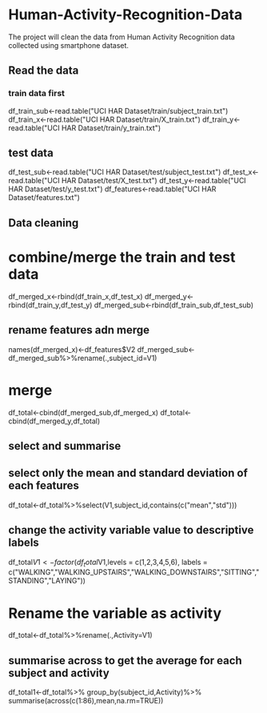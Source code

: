# Human-Activity-Recognition-Data

The project will clean the data from Human Activity Recognition data collected using smartphone dataset.

## Read the data
### train data first
df_train_sub<-read.table("UCI HAR Dataset/train/subject_train.txt")
df_train_x<-read.table("UCI HAR Dataset/train/X_train.txt")
df_train_y<-read.table("UCI HAR Dataset/train/y_train.txt")

## test data
df_test_sub<-read.table("UCI HAR Dataset/test/subject_test.txt")
df_test_x<-read.table("UCI HAR Dataset/test/X_test.txt")
df_test_y<-read.table("UCI HAR Dataset/test/y_test.txt")
df_features<-read.table("UCI HAR Dataset/features.txt")
## Data cleaning
# combine/merge the train and test data
df_merged_x<-rbind(df_train_x,df_test_x)
df_merged_y<-rbind(df_train_y,df_test_y)
df_merged_sub<-rbind(df_train_sub,df_test_sub)

## rename features adn merge
names(df_merged_x)<-df_features$V2
df_merged_sub<-df_merged_sub%>%rename(.,subject_id=V1)

# merge

df_total<-cbind(df_merged_sub,df_merged_x)
df_total<-cbind(df_merged_y,df_total)

## select and summarise

## select only the mean and standard deviation of each features
df_total<-df_total%>%select(V1,subject_id,contains(c("mean","std")))

## change the activity variable value to descriptive labels
df_total$V1<-factor(df_total$V1,levels = c(1,2,3,4,5,6),
                    labels = c("WALKING","WALKING_UPSTAIRS","WALKING_DOWNSTAIRS","SITTING","STANDING","LAYING"))
# Rename the variable as activity
df_total<-df_total%>%rename(.,Activity=V1)

## summarise across to get the average for each subject and activity
df_total1<-df_total%>%
  group_by(subject_id,Activity)%>%
  summarise(across(c(1:86),mean,na.rm=TRUE))

